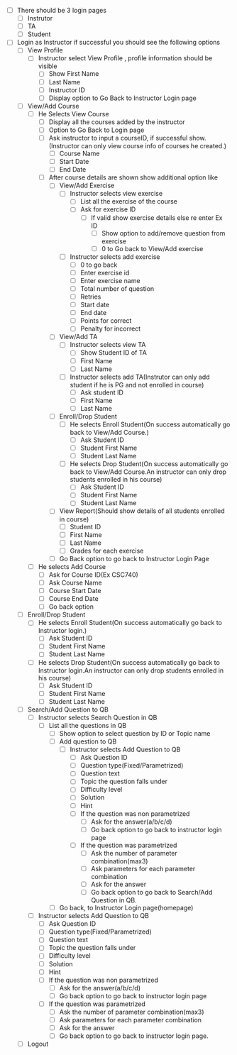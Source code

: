 - [ ] There should be 3 login pages
  - [ ] Instrutor
  - [ ] TA
  - [ ] Student
- [ ] Login as Instructor if successful you should see the following options 
  - [ ] View Profile
    - [ ] Instructor select View Profile , profile information should be visible
      - [ ] Show First Name
      - [ ] Last Name
      - [ ] Instructor ID
      - [ ] Display option to Go Back to Instructor Login page
  - [ ] View/Add Course
    - [ ] He Selects View Course
      - [ ] Display all the courses added by the instructor
      - [ ] Option to Go Back to Login page 
      - [ ] Ask instructor to input a courseID, if successful show.(Instructor can only view course info of courses he created.) 
        - [ ] Course Name 
        - [ ] Start Date 
        - [ ] End Date
      - [ ] After course details are shown show additional option like
        - [ ] View/Add Exercise
          - [ ] Instructor selects view exercise
            - [ ] List all the exercise of the course
            - [ ] Ask for exercise ID
              - [ ] If valid show exercise details else re enter Ex ID
                - [ ] Show option to add/remove question from exercise
                - [ ] 0 to Go back to View/Add exercise
          - [ ] Instructor selects add exercise
            - [ ] 0 to go back
            - [ ] Enter exercise id
            - [ ] Enter exercise name
            - [ ] Total number of question
            - [ ] Retries
            - [ ] Start date
            - [ ] End date
            - [ ] Points for correct
            - [ ] Penalty for incorrect
        - [ ] View/Add TA
          - [ ] Instructor selects view TA
            - [ ] Show Student ID of TA
            - [ ] First Name
            - [ ] Last Name
          - [ ] Instructor selects add TA(Instrutor can only add student if he is PG and not enrolled in course)
            - [ ] Ask student ID
            - [ ] First Name
            - [ ] Last Name
        - [ ] Enroll/Drop Student
          - [ ] He selects Enroll Student(On success automatically go back to View/Add Course.)
            - [ ] Ask Student ID
            - [ ] Student First Name
            - [ ] Student Last Name
          - [ ] He selects Drop Student(On success automatically go back to View/Add Course.An instructor can only drop students enrolled in his course)
            - [ ] Ask Student ID
            - [ ] Student First Name
            - [ ] Student Last Name           
        - [ ] View Report(Should show details of all students enrolled in course)
          - [ ] Student ID
          - [ ] First Name
          - [ ] Last Name
          - [ ] Grades for each exercise          
        - [ ] Go Back option to go back to Instructor Login Page
    - [ ] He selects Add Course
      - [ ] Ask for Course ID(Ex CSC740)
      - [ ] Ask Course Name
      - [ ] Course Start Date
      - [ ] Course End Date
      - [ ] Go back option
  - [ ] Enroll/Drop Student
    - [ ] He selects Enroll Student(On success automatically go back to Instructor login.)
      - [ ] Ask Student ID
      - [ ] Student First Name
      - [ ] Student Last Name
    - [ ] He selects Drop Student(On success automatically go back to Instructor login.An instructor can only drop students enrolled in his course)
      - [ ] Ask Student ID
      - [ ] Student First Name
      - [ ] Student Last Name
  - [ ] Search/Add Question to QB
    - [ ] Instructor selects Search Question in QB
      - [ ] List all the questions in QB
        - [ ] Show option to select question by ID or Topic name
        - [ ] Add question to QB
          - [ ] Instructor selects Add Question to QB
            - [ ] Ask Question ID
            - [ ] Question type(Fixed/Parametrized)
            - [ ] Question text
            - [ ] Topic the question falls under
            - [ ] Difficulty level
            - [ ] Solution 
            - [ ] Hint
            - [ ] If the question was non parametrized
              - [ ] Ask for the answer(a/b/c/d)
              - [ ] Go back option to go back to instructor login page
            - [ ] If the question was parametrized
              - [ ] Ask the number of parameter combination(max3)
              - [ ] Ask parameters for each parameter combination
              - [ ] Ask for the answer
              - [ ] Go back option to go back to Search/Add Question in QB.        
        - [ ] Go back, to Instructor Login page(homepage)
    - [ ] Instructor selects Add Question to QB
      - [ ] Ask Question ID
      - [ ] Question type(Fixed/Parametrized)
      - [ ] Question text
      - [ ] Topic the question falls under
      - [ ] Difficulty level
      - [ ] Solution 
      - [ ] Hint
      - [ ] If the question was non parametrized
        - [ ] Ask for the answer(a/b/c/d)
        - [ ] Go back option to go back to instructor login page
      - [ ] If the question was parametrized
        - [ ] Ask the number of parameter combination(max3)
        - [ ] Ask parameters for each parameter combination
        - [ ] Ask for the answer
        - [ ] Go back option to go back to instructor login page. 
   - [ ] Logout

